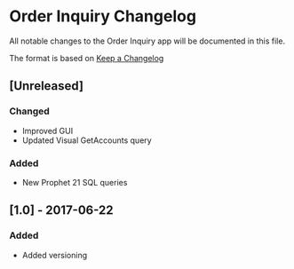 # Order Inquiry Changelog
All notable changes to the Order Inquiry app will be documented in this file.

The format is based on [Keep a Changelog](http://keepachangelog.com/en/1.0.0/)

## [Unreleased]
### Changed
- Improved GUI
- Updated Visual GetAccounts query

### Added
- New Prophet 21 SQL queries

## [1.0] - 2017-06-22
### Added
- Added versioning
